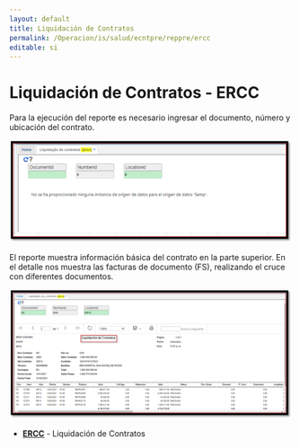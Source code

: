 ```yaml
---
layout: default
title: Liquidación de Contratos 
permalink: /Operacion/is/salud/ecntpre/reppre/ercc
editable: si
---
```


# Liquidación de Contratos - ERCC

Para la ejecución del reporte es necesario ingresar el documento, número y ubicación  del contrato.  

![](ercc1.png)

El reporte muestra información básica del contrato en la parte superior. En el detalle nos muestra las facturas de documento (FS), realizando el cruce con diferentes documentos.  

![](ercc3.png)

* [**ERCC**](http://docs.oasiscom.com/Operacion/is/salud/ecntpre/reppre/ercc) - Liquidación de Contratos   

